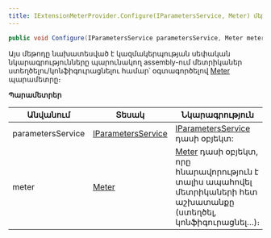```yaml
---
title: IExtensionMeterProvider.Configure(IParametersService, Meter) մեթոդ
---
```


```c#
public void Configure(IParametersService parametersService, Meter meter)
```

Այս մեթոդը նախատեսված է կազմակերպության սեփական նկարագրությունները պարունակող assembly-ում մետրիկաներ ստեղծելու/կոնֆիգուրացնելու համար՝ օգտագործելով [Meter](https://learn.microsoft.com/en-us/dotnet/api/system.diagnostics.metrics.meter) պարամետրը։

**Պարամետրեր**

| Անվանում | Տեսակ | Նկարագրություն |
|----------|----------|----------|
| parametersService | [IParametersService](../../services/IParametersService.md) | [IParametersService](../../services/IParametersService.md) դասի օբյեկտ: |
| meter | [Meter](https://learn.microsoft.com/en-us/dotnet/api/system.diagnostics.metrics.meter) | [Meter](https://learn.microsoft.com/en-us/dotnet/api/system.diagnostics.metrics.meter) դասի օբյեկտ, որը հնարավորություն է տալիս ապահովել մետրիկաների հետ աշխատանքը (ստեղծել, կոնֆիգուրացնել․․․)։ |